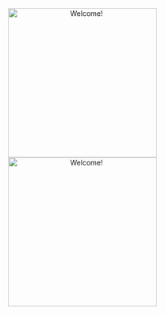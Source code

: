 <div align="center" width="50">

<img src="https://camo.githubusercontent.com/e20822b4282c07ffd010cd05f855a6561d3b62358ca9e607e4901288dd748fcb/68747470733a2f2f63646e2e6472696262626c652e636f6d2f75736572732f323133313939332f73637265656e73686f74732f343934383733362f74686f75676874776f726b732d6769665f6472696262626c652e676966" alt="Welcome!" width="300"/>
<br>
  <img src="https://www.canva.com/design/DAFkkwdEt-A/rovUR6SGvuSsxUGeOVFFwQ/watch?utm_content=DAFkkwdEt-A&utm_campaign=designshare&utm_medium=link&utm_source=publishsharelink" alt="Welcome!" width="300"/>
   <br>
</div>
